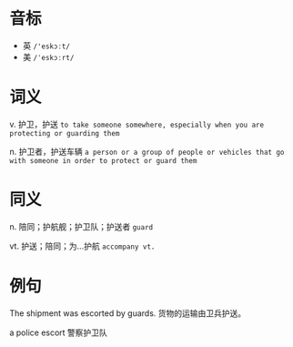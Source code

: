 # 音标

- 英 `/'eskɔːt/`
- 美 `/ˈeskɔːrt/`

# 词义

v. 护卫，护送
`to take someone somewhere, especially when you are protecting or guarding them`

n. 护卫者，护送车辆
`a person or a group of people or vehicles that go with someone in order to protect or guard them`

# 同义

n. 陪同；护航舰；护卫队；护送者
`guard`

vt. 护送；陪同；为…护航
`accompany vt.`

# 例句

The shipment was escorted by guards.
货物的运输由卫兵护送。

a police escort
警察护卫队


